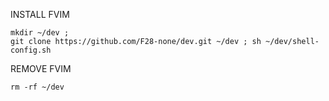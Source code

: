 INSTALL FVIM

```
mkdir ~/dev ;
git clone https://github.com/F28-none/dev.git ~/dev ; sh ~/dev/shell-config.sh
```
REMOVE FVIM
```
rm -rf ~/dev
```
